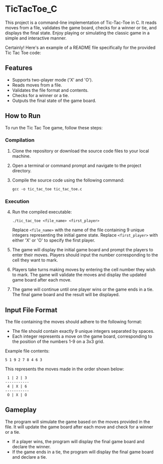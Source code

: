 # TicTacToe_C
This project is a command-line implementation of Tic-Tac-Toe in C. It reads moves from a file, validates the game board, checks for a winner or tie, and displays the final state. Enjoy playing or simulating the classic game in a simple and interactive manner.

Certainly! Here's an example of a README file specifically for the provided Tic Tac Toe code:

## Features

- Supports two-player mode ('X' and 'O').
- Reads moves from a file.
- Validates the file format and contents.
- Checks for a winner or a tie.
- Outputs the final state of the game board.

## How to Run

To run the Tic Tac Toe game, follow these steps:

### Compilation

1. Clone the repository or download the source code files to your local machine.

2. Open a terminal or command prompt and navigate to the project directory.

3. Compile the source code using the following command:

   ```shell
   gcc -o tic_tac_toe tic_tac_toe.c
   ```

### Execution

4. Run the compiled executable:

   ```shell
   ./tic_tac_toe <file_name> <first_player>
   ```

   Replace `<file_name>` with the name of the file containing 9 unique integers representing the initial game state. Replace `<first_player>` with either 'X' or 'O' to specify the first player.

5. The game will display the initial game board and prompt the players to enter their moves. Players should input the number corresponding to the cell they want to mark.

6. Players take turns making moves by entering the cell number they wish to mark. The game will validate the moves and display the updated game board after each move.

7. The game will continue until one player wins or the game ends in a tie. The final game board and the result will be displayed.
   
## Input File Format

The file containing the moves should adhere to the following format:

- The file should contain exactly 9 unique integers separated by spaces.
- Each integer represents a move on the game board, corresponding to the position of the numbers 1-9 on a 3x3 grid.

Example file contents:

```
5 1 9 2 7 8 4 6 3
```

This represents the moves made in the order shown below:

```
 1 | 2 | 3
-----------
 4 | X | 6
-----------
 O | X | O
```

## Gameplay

The program will simulate the game based on the moves provided in the file. It will update the game board after each move and check for a winner or a tie.

- If a player wins, the program will display the final game board and declare the winner.
- If the game ends in a tie, the program will display the final game board and declare a tie.
